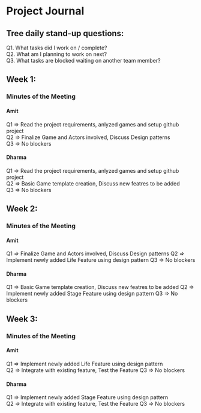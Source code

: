 # Project Journal
 ## Tree daily stand-up questions:
  Q1. What tasks did I work on / complete?   
  Q2. What am I planning to work on next?   
  Q3. What tasks are blocked waiting on another team member?  
    
## Week 1:

### Minutes of the Meeting

#### Amit 
  Q1 => Read the project requirements, anlyzed games and setup github project  
  Q2 => Finalize Game and Actors involved, Discuss Design patterns  
  Q3 => No blockers  
    
#### Dharma 
  Q1 => Read the project requirements, anlyzed games and setup github project  
  Q2 => Basic Game template creation, Discuss new featres to be added  
  Q3 => No blockers  
    
## Week 2:
### Minutes of the Meeting

#### Amit 

  Q1 => Finalize Game and Actors involved, Discuss Design patterns 
  Q2 => Implement newly added Life Feature using design pattern 
  Q3 => No blockers  
    
  
#### Dharma
  Q1 => Basic Game template creation, Discuss new featres to be added 
  Q2 => Implement newly added Stage Feature using design pattern 
  Q3 => No blockers  
    
  
## Week 3:
### Minutes of the Meeting

#### Amit 
  Q1 => Implement newly added Life Feature using design pattern  
  Q2 => Integrate with existing feature, Test the Feature
  Q3 => No blockers  
  
#### Dharma
  Q1 => Implement newly added Stage Feature using design pattern   
  Q2 => Integrate with existing feature, Test the Feature
  Q3 => No blockers  
    
